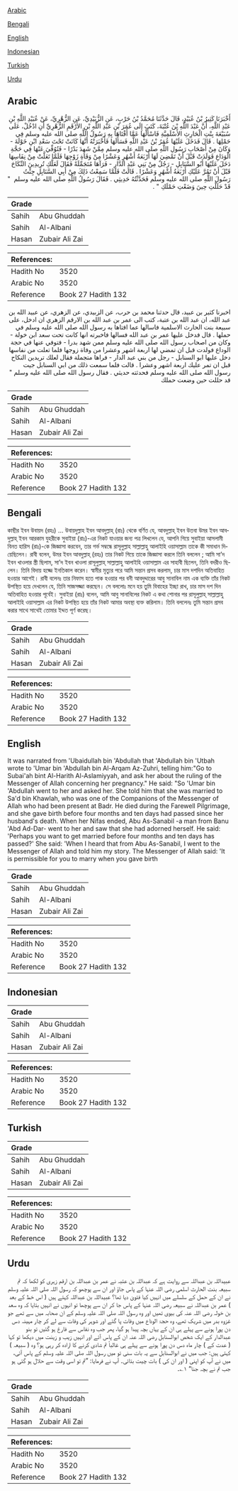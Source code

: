 [Arabic](#arabic)

[Bengali](#bengali)

[English](#english)

[Indonesian](#indonesian)

[Turkish](#turkish)

[Urdu](#urdu)

## Arabic


<div dir="rtl" lang="ar" style={{fontSize:'larger',backgroundColor:'#f8f9fa',padding:20}}>
أَخْبَرَنَا كَثِيرُ بْنُ عُبَيْدٍ، قَالَ حَدَّثَنَا مُحَمَّدُ بْنُ حَرْبٍ، عَنِ الزُّبَيْدِيِّ، عَنِ الزُّهْرِيِّ، عَنْ عُبَيْدِ اللَّهِ بْنِ عَبْدِ اللَّهِ، أَنَّ عَبْدَ اللَّهِ بْنَ عُتْبَةَ، كَتَبَ إِلَى عُمَرَ بْنِ عَبْدِ اللَّهِ بْنِ الأَرْقَمِ الزُّهْرِيِّ أَنِ ادْخُلْ، عَلَى سُبَيْعَةَ بِنْتِ الْحَارِثِ الأَسْلَمِيَّةِ فَاسْأَلْهَا عَمَّا أَفْتَاهَا بِهِ رَسُولُ اللَّهِ صلى الله عليه وسلم فِي حَمْلِهَا ‏.‏ قَالَ فَدَخَلَ عَلَيْهَا عُمَرُ بْنُ عَبْدِ اللَّهِ فَسَأَلَهَا فَأَخْبَرَتْهُ أَنَّهَا كَانَتْ تَحْتَ سَعْدِ ابْنِ خَوْلَةَ - وَكَانَ مِنْ أَصْحَابِ رَسُولِ اللَّهِ صلى الله عليه وسلم مِمَّنْ شَهِدَ بَدْرًا - فَتُوُفِّيَ عَنْهَا فِي حَجَّةِ الْوَدَاعِ فَوَلَدَتْ قَبْلَ أَنْ تَمْضِيَ لَهَا أَرْبَعَةُ أَشْهُرٍ وَعَشْرًا مِنْ وَفَاةِ زَوْجِهَا فَلَمَّا تَعَلَّتْ مِنْ نِفَاسِهَا دَخَلَ عَلَيْهَا أَبُو السَّنَابِلِ - رَجُلٌ مِنْ بَنِي عَبْدِ الدَّارِ - فَرَآهَا مُتَجَمِّلَةً فَقَالَ لَعَلَّكِ تُرِيدِينَ النِّكَاحَ قَبْلَ أَنْ تَمُرَّ عَلَيْكِ أَرْبَعَةُ أَشْهُرٍ وَعَشْرًا ‏.‏ قَالَتْ فَلَمَّا سَمِعْتُ ذَلِكَ مِنْ أَبِي السَّنَابِلِ جِئْتُ رَسُولَ اللَّهِ صلى الله عليه وسلم فَحَدَّثْتُهُ حَدِيثِي ‏.‏ فَقَالَ رَسُولُ اللَّهِ صلى الله عليه وسلم ‏ "‏ قَدْ حَلَلْتِ حِينَ وَضَعْتِ حَمْلَكِ ‏"‏ ‏.‏
</div>
<div style={{backgroundColor:'#f8f9fa',padding:20, marginBottom: 10}}><table> <thead> <tr> <th>Grade</th> <th></th> </tr> </thead> <tbody> <tr><td>Sahih</td><td>Abu Ghuddah</td></tr><tr><td>Sahih</td><td>Al-Albani</td></tr><tr><td>Hasan</td><td>Zubair Ali Zai</td></tr></tbody></table><table> <thead> <tr> <th>References:</th> <th></th> </tr> </thead> <tbody><tr><td>Hadith No</td><td>3520</td></tr><tr><td>Arabic No</td><td>3520</td></tr><tr><td>Reference</td><td>Book 27 Hadith 132</td></tr></tbody></table></div>


<div dir="rtl" lang="ar" style={{fontSize:'larger',backgroundColor:'#f8f9fa',padding:20}}>
اخبرنا كثير بن عبيد، قال حدثنا محمد بن حرب، عن الزبيدي، عن الزهري، عن عبيد الله بن عبد الله، ان عبد الله بن عتبة، كتب الى عمر بن عبد الله بن الارقم الزهري ان ادخل، على سبيعة بنت الحارث الاسلمية فاسالها عما افتاها به رسول الله صلى الله عليه وسلم في حملها . قال فدخل عليها عمر بن عبد الله فسالها فاخبرته انها كانت تحت سعد ابن خولة - وكان من اصحاب رسول الله صلى الله عليه وسلم ممن شهد بدرا - فتوفي عنها في حجة الوداع فولدت قبل ان تمضي لها اربعة اشهر وعشرا من وفاة زوجها فلما تعلت من نفاسها دخل عليها ابو السنابل - رجل من بني عبد الدار - فراها متجملة فقال لعلك تريدين النكاح قبل ان تمر عليك اربعة اشهر وعشرا . قالت فلما سمعت ذلك من ابي السنابل جيت رسول الله صلى الله عليه وسلم فحدثته حديثي . فقال رسول الله صلى الله عليه وسلم " قد حللت حين وضعت حملك
</div>
<div style={{backgroundColor:'#f8f9fa',padding:20, marginBottom: 10}}><table> <thead> <tr> <th>Grade</th> <th></th> </tr> </thead> <tbody> <tr><td>Sahih</td><td>Abu Ghuddah</td></tr><tr><td>Sahih</td><td>Al-Albani</td></tr><tr><td>Hasan</td><td>Zubair Ali Zai</td></tr></tbody></table><table> <thead> <tr> <th>References:</th> <th></th> </tr> </thead> <tbody><tr><td>Hadith No</td><td>3520</td></tr><tr><td>Arabic No</td><td>3520</td></tr><tr><td>Reference</td><td>Book 27 Hadith 132</td></tr></tbody></table></div>

## Bengali


<div dir="ltr" lang="bn" style={{fontSize:'larger',backgroundColor:'#f8f9fa',padding:20}}>
কাছীর ইবন উবায়দ (রহঃ) ... উবায়দুল্লাহ ইবন আবদুল্লাহ্ (রাঃ) থেকে বর্ণিত যে, আবদুল্লাহ্ ইবন উতবা উমর ইবন আবদুল্লাহ্ ইবন আরকাম যুহরীকে সুবাইয়া (রাঃ)-এর নিকট যাওয়ার জন্য পত্ৰ লিখলেন যে, আপনি গিয়ে সুবাইয়া আসলামী বিনত হারিস (রাঃ)-কে জিজ্ঞাসা করবেন, তার গর্ভ সম্বন্ধে রাসূলুল্লাহ সাল্লাল্লাহু আলাইহি ওয়াসাল্লাম তাকে কী সমাধান দিয়েছিলেন। রাবী বলেন, উমর ইবন আবদুল্লাহ্ (রহঃ) তার নিকট গিয়ে তাকে জিজ্ঞাসা করলে তিনি বললেন ; আমি সা’দ ইবন খাওলার স্ত্রী ছিলাম, সা’দ ইবন খাওলা রাসূলুল্লাহ্ সাল্লাল্লাহু আলাইহি ওয়াসাল্লাম এর সাহাবী ছিলেন, তিনি বদরীও ছিলেন। তিনি বিদায় হজ্জে ইনতিকাল করেন। স্বামীর মৃত্যুর পরে আমি সন্তান প্রসব করলাম, চার মাস দশদিন অতিবাহিত হওয়ার আগেই। রাবী বলেনঃ তার নিফাস হতে পাক হওয়ার পর বনী আবদুদ্দারের আবু সানাবিল নাম এক ব্যক্তি তাঁর নিকট উপস্থিত হয়ে দেখলেন যে, তিনি সাজসজ্জা করছেন। সে বললোঃ মনে হয় তুমি বিবাহের ইচ্ছা রাখ, চার মাস দশ দিন অতিবাহিত হওয়ার পূর্বেই। সুবাইয়া (রাঃ) বলেন, আমি আবু সানাবিলের নিকট এ কথা শোনার পর রাসূলুল্লাহ্ সাল্লাল্লাহু আলাইহি ওয়াসাল্লাম এর নিকট উপস্থিত হয়ে তাঁর নিকট আমার অবস্থা ব্যক্ত করিলাম। তিনি বললেনঃ তুমি সন্তান প্রসব করার সাথে সাথেই তোমার ইদ্দত পূর্ণ করেছ।
</div>
<div style={{backgroundColor:'#f8f9fa',padding:20, marginBottom: 10}}><table> <thead> <tr> <th>Grade</th> <th></th> </tr> </thead> <tbody> <tr><td>Sahih</td><td>Abu Ghuddah</td></tr><tr><td>Sahih</td><td>Al-Albani</td></tr><tr><td>Hasan</td><td>Zubair Ali Zai</td></tr></tbody></table><table> <thead> <tr> <th>References:</th> <th></th> </tr> </thead> <tbody><tr><td>Hadith No</td><td>3520</td></tr><tr><td>Arabic No</td><td>3520</td></tr><tr><td>Reference</td><td>Book 27 Hadith 132</td></tr></tbody></table></div>

## English


<div dir="ltr" lang="en" style={{fontSize:'larger',backgroundColor:'#f8f9fa',padding:20}}>
It was narrated from 'Ubaidullah bin 'Abdullah that 'Abdullah bin 'Utbah wrote to 'Umar bin 'Abdullah bin Al-Arqam Az-Zuhri, telling him:"Go to Subai'ah bint Al-Harith Al-Aslamiyyah, and ask her about the ruling of the Messenger of Allah concerning her pregnancy." He said: "So 'Umar bin 'Abdullah went to her and asked her. She told him that she was married to Sa'd bin Khawlah, who was one of the Companions of the Messenger of Allah who had been present at Badr. He died during the Farewell Pilgrimage, and she gave birth before four months and ten days had passed since her husband's death. When her Nifas ended, Abu As-Sanabil -a man from Banu 'Abd Ad-Dar- went to her and saw that she had adorned herself. He said: 'Perhaps you want to get married before four months and ten days has passed?' She said: 'When I heard that from Abu As-Sanabil, I went to the Messenger of Allah and told him my story. The Messenger of Allah said: 'It is permissible for you to marry when you gave birth
</div>
<div style={{backgroundColor:'#f8f9fa',padding:20, marginBottom: 10}}><table> <thead> <tr> <th>Grade</th> <th></th> </tr> </thead> <tbody> <tr><td>Sahih</td><td>Abu Ghuddah</td></tr><tr><td>Sahih</td><td>Al-Albani</td></tr><tr><td>Hasan</td><td>Zubair Ali Zai</td></tr></tbody></table><table> <thead> <tr> <th>References:</th> <th></th> </tr> </thead> <tbody><tr><td>Hadith No</td><td>3520</td></tr><tr><td>Arabic No</td><td>3520</td></tr><tr><td>Reference</td><td>Book 27 Hadith 132</td></tr></tbody></table></div>

## Indonesian


<div dir="ltr" lang="id" style={{fontSize:'larger',backgroundColor:'#f8f9fa',padding:20}}>

</div>
<div style={{backgroundColor:'#f8f9fa',padding:20, marginBottom: 10}}><table> <thead> <tr> <th>Grade</th> <th></th> </tr> </thead> <tbody> <tr><td>Sahih</td><td>Abu Ghuddah</td></tr><tr><td>Sahih</td><td>Al-Albani</td></tr><tr><td>Hasan</td><td>Zubair Ali Zai</td></tr></tbody></table><table> <thead> <tr> <th>References:</th> <th></th> </tr> </thead> <tbody><tr><td>Hadith No</td><td>3520</td></tr><tr><td>Arabic No</td><td>3520</td></tr><tr><td>Reference</td><td>Book 27 Hadith 132</td></tr></tbody></table></div>

## Turkish


<div dir="ltr" lang="tr" style={{fontSize:'larger',backgroundColor:'#f8f9fa',padding:20}}>

</div>
<div style={{backgroundColor:'#f8f9fa',padding:20, marginBottom: 10}}><table> <thead> <tr> <th>Grade</th> <th></th> </tr> </thead> <tbody> <tr><td>Sahih</td><td>Abu Ghuddah</td></tr><tr><td>Sahih</td><td>Al-Albani</td></tr><tr><td>Hasan</td><td>Zubair Ali Zai</td></tr></tbody></table><table> <thead> <tr> <th>References:</th> <th></th> </tr> </thead> <tbody><tr><td>Hadith No</td><td>3520</td></tr><tr><td>Arabic No</td><td>3520</td></tr><tr><td>Reference</td><td>Book 27 Hadith 132</td></tr></tbody></table></div>

## Urdu


<div dir="rtl" lang="ur" style={{fontSize:'larger',backgroundColor:'#f8f9fa',padding:20}}>
عبیداللہ بن عبداللہ سے روایت ہے کہ عبداللہ بن عتبہ نے عمر بن عبداللہ بن ارقم زہری کو لکھا کہ تم سبیعہ بنت الحارث اسلمی رضی اللہ عنہا کے پاس جاؤ اور ان سے پوچھو کہ رسول اللہ صلی اللہ علیہ وسلم نے ان کے حمل کے سلسلے میں انہیں کیا فتویٰ دیا تھا؟ عبیداللہ بن عبداللہ کہتے ہیں ( اس خط کے بعد ) عمر بن عبداللہ نے سبیعہ رضی اللہ عنہا کے پاس جا کر ان سے پوچھا تو انہوں نے انہیں بتایا کہ وہ سعد بن خولہ رضی اللہ عنہ کی بیوی تھیں اور وہ رسول اللہ صلی اللہ علیہ وسلم کے ان صحابہ میں سے تھے جو غزوہ بدر میں شریک تھے، وہ حجۃ الوداع میں وفات پا گئے اور شوہر کی وفات سے لے کر چار مہینہ دس دن پورا ہونے سے پہلے ہی ان کے یہاں بچہ پیدا ہو گیا، پھر جب وہ نفاس سے فارغ ہو گئیں تو بنو عبدالدار کے ایک شخص ابوالسنابل رضی اللہ عنہ ان کے پاس آئے اور انہیں زیب و زینت میں دیکھا تو کہا ( عدت کے ) چار ماہ دس دن پورا ہونے سے پہلے ہی غالباً تم شادی کرنے کا ارادہ کر رہی ہو؟ وہ ( سبیعہ ) کہتی ہیں: جب میں نے ابوالسنابل سے یہ بات سنی تو میں رسول اللہ صلی اللہ علیہ وسلم کے پاس آئی، میں نے آپ کو اپنی ( اور ان کی ) بات چیت بتائی۔ آپ نے فرمایا: ”تم تو اسی وقت سے حلال ہو گئی ہو جب تم نے بچہ جنا“ ۱؎۔
</div>
<div style={{backgroundColor:'#f8f9fa',padding:20, marginBottom: 10}}><table> <thead> <tr> <th>Grade</th> <th></th> </tr> </thead> <tbody> <tr><td>Sahih</td><td>Abu Ghuddah</td></tr><tr><td>Sahih</td><td>Al-Albani</td></tr><tr><td>Hasan</td><td>Zubair Ali Zai</td></tr></tbody></table><table> <thead> <tr> <th>References:</th> <th></th> </tr> </thead> <tbody><tr><td>Hadith No</td><td>3520</td></tr><tr><td>Arabic No</td><td>3520</td></tr><tr><td>Reference</td><td>Book 27 Hadith 132</td></tr></tbody></table></div>